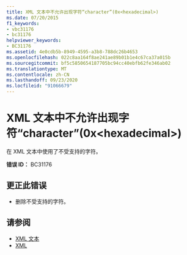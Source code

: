 ```yaml
---
title: XML 文本中不允许出现字符“character”(0x<hexadecimal>)
ms.date: 07/20/2015
f1_keywords:
- vbc31176
- bc31176
helpviewer_keywords:
- BC31176
ms.assetid: 4e0cdb5b-8949-4595-a3b8-788dc26b4653
ms.openlocfilehash: 022c8aa164f8ae241ae89b01b1e4c67ca37a015b
ms.sourcegitcommit: bf5c5850654187705bc94cc40ebfb62fe346ab02
ms.translationtype: MT
ms.contentlocale: zh-CN
ms.lasthandoff: 09/23/2020
ms.locfileid: "91066679"
---
```

# <a name="character-character-0xhexadecimal-is-not-allowed-in-xml-literal"></a>XML 文本中不允许出现字符“character”(0x\<hexadecimal>)

在 XML 文本中使用了不受支持的字符。  
  
 **错误 ID：** BC31176  
  
## <a name="to-correct-this-error"></a>更正此错误  
  
- 删除不受支持的字符。  
  
## <a name="see-also"></a>请参阅

- [XML 文本](../language-reference/xml-literals/index.md)
- [XML](../programming-guide/language-features/xml/index.md)
